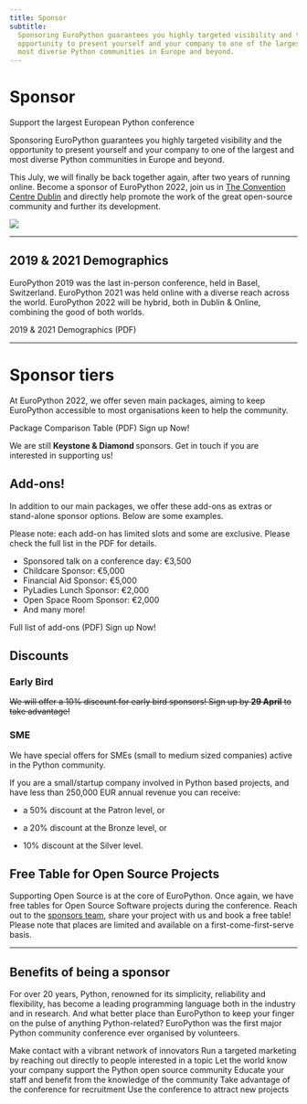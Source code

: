 ```yaml
---
title: Sponsor
subtitle:
  Sponsoring EuroPython guarantees you highly targeted visibility and the
  opportunity to present yourself and your company to one of the largest and
  most diverse Python communities in Europe and beyond.
---
```


# Sponsor

<p className="large">Support the largest European Python conference</p>

Sponsoring EuroPython guarantees you highly targeted visibility and the
opportunity to present yourself and your company to one of the largest and most
diverse Python communities in Europe and beyond.

This July, we will finally be back together again, after two years of running
online. Become a sponsor of EuroPython 2022, join us in
[The Convention Centre Dublin](https://www.theccd.ie/) and directly help promote
the work of the great open-source community and further its development.

![](/img/hall_rotated.png)

<ButtonWithTitle title="Ready to become a sponsor and join us in Dublin?" text="Sign Up Now!" href="https://forms.gle/L2CxUpbr6wmV3Lsv8" />

---

## 2019 & 2021 Demographics

EuroPython 2019 was the last in-person conference, held in Basel, Switzerland.
EuroPython 2021 was held online with a diverse reach across the world.
EuroPython 2022 will be hybrid, both in Dublin & Online, combining the good of
both worlds.

<div style={{textAlign: "center"}}>
<ButtonLink href="https://drive.google.com/file/d/1mNnS4-pH8rlF0jFqyWtAUozQwsoi8tDt/view?usp=sharing">2019
& 2021 Demographics (PDF)</ButtonLink>
</div>

---

# Sponsor tiers

At EuroPython 2022, we offer seven main packages, aiming to keep EuroPython
accessible to most organisations keen to help the community.

<ButtonLink secondary href="https://drive.google.com/file/d/1C-edc9O4iY_LpN4PZbyvSSf8uLNPzajf/view?usp=sharing">Package
Comparison Table (PDF)</ButtonLink>
<ButtonLink href="https://forms.gle/L2CxUpbr6wmV3Lsv8">Sign up Now!</ButtonLink>

<Note>We are still <b>Keystone & Diamond </b> sponsors. Get in touch if you are interested in supporting us!</Note>

<SponsorTiers />

## Add-ons!

In addition to our main packages, we offer these add-ons as extras or
stand-alone sponsor options. Below are some examples.

Please note: each add-on has limited slots and some are exclusive. Please check the full list in the PDF for details.
  <ul>
    <li>Sponsored talk on a conference day: €3,500  </li>
    <li>Childcare Sponsor: €5,000 </li>
    <li>Financial Aid Sponsor: €5,000 </li>
    <li>PyLadies Lunch Sponsor: €2,000</li>
    <li>Open Space Room Sponsor: €2,000</li>
    <li>And many more!</li>
  </ul>

<ButtonLink secondary href="https://drive.google.com/file/d/1C-edc9O4iY_LpN4PZbyvSSf8uLNPzajf/view?usp=sharing">Full list of add-ons (PDF)</ButtonLink>
<ButtonLink href="https://forms.gle/L2CxUpbr6wmV3Lsv8">Sign up Now!</ButtonLink>

## Discounts

### Early Bird

~~We will offer a 10% discount for early bird sponsors! Sign up by **29 April** to take advantage!~~

### SME

We have special offers for SMEs (small to medium sized companies) active in the
Python community.

If you are a small/startup company involved in Python based projects, and have
less than 250,000 EUR annual revenue you can receive:

- a 50% discount at the Patron level, or

- a 20% discount at the Bronze level, or

- 10% discount at the Silver level.

## Free Table for Open Source Projects
Supporting Open Source is at the core of EuroPython. Once again, we have free
tables for Open Source Software projects during the conference. Reach out to the
[sponsors team](mailto:sponsoring@europython.eu), share your project with us and
book a free table! Please note that places are limited and available on a
first-come-first-serve basis.

---

## Benefits of being a sponsor

For over 20 years, Python, renowned for its simplicity, reliability and
flexibility, has become a leading programming language both in the industry and
in research. And what better place than EuroPython to keep your finger on the
pulse of anything Python-related? EuroPython was the first major Python
community conference ever organised by volunteers.

<BenefitsList>
  <BenefitItem icon="network" title="Socialise">Make contact with a vibrant network of innovators</BenefitItem>
  <BenefitItem icon="target" title="Target">Run a targeted marketing by reaching out directly to people interested in a topic</BenefitItem>
  <BenefitItem icon="award" title="Community Cultivation">Let the world know your company support the Python open source community</BenefitItem>
  <BenefitItem icon="transfer" title="Know-How Transfer">Educate your staff and benefit from the knowledge of the community</BenefitItem>
  <BenefitItem icon="headhunt" title="Head Hunting">Take advantage of the conference for recruitment</BenefitItem>
  <BenefitItem icon="rocket" title="New Business">Use the conference to attract new projects</BenefitItem>
</BenefitsList>
